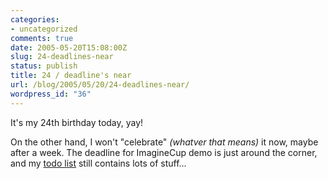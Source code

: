 ```yaml
---
categories:
- uncategorized
comments: true
date: 2005-05-20T15:08:00Z
slug: 24-deadlines-near
status: publish
title: 24 / deadline's near
url: /blog/2005/05/20/24-deadlines-near/
wordpress_id: "36"
---
```


It's my 24th birthday today, yay!

On the other hand, I won't "celebrate" _(whatver that means)_ it now, maybe after a week. The deadline for ImagineCup demo is just around the corner, and my [todo list](http://svn.berlios.de/viewcvs/dingus/trunk/ic2005/todo.txt?rev=129&view=markup) still contains lots of stuff...

